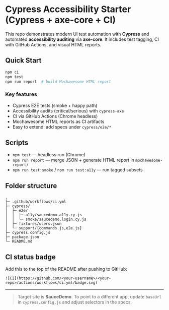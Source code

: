 # Cypress Accessibility Starter (Cypress + axe-core + CI)

This repo demonstrates modern UI test automation with **Cypress** and automated **accessibility auditing** via **axe-core**. It includes test tagging, CI with GitHub Actions, and visual HTML reports.

## Quick Start

```bash
npm ci
npm test
npm run report  # build Mochawesome HTML report
```

### Key features
- Cypress E2E tests (smoke + happy path)
- Accessibility audits (critical/serious) with `cypress-axe`
- CI via GitHub Actions (Chrome headless)
- Mochawesome HTML reports as CI artifacts
- Easy to extend: add specs under `cypress/e2e/*`

## Scripts
- `npm test` — headless run (Chrome)
- `npm run report` — merge JSON + generate HTML report in `mochawesome-report/`
- `npm run test:smoke` / `npm run test:a11y` — run tagged subsets

## Folder structure
```
.
├─ .github/workflows/ci.yml
├─ cypress/
│  ├─ e2e/
│  │  ├─ a11y/saucedemo.a11y.cy.js
│  │  └─ smoke/saucedemo.login.cy.js
│  ├─ fixtures/users.json
│  └─ support/{commands.js,e2e.js}
├─ cypress.config.js
├─ package.json
└─ README.md
```

## CI status badge
Add this to the top of the README after pushing to GitHub:

```
![CI](https://github.com/<your-username>/<your-repo>/actions/workflows/ci.yml/badge.svg)
```

---

> Target site is **SauceDemo**. To point to a different app, update `baseUrl` in `cypress.config.js` and adjust selectors in the specs.
